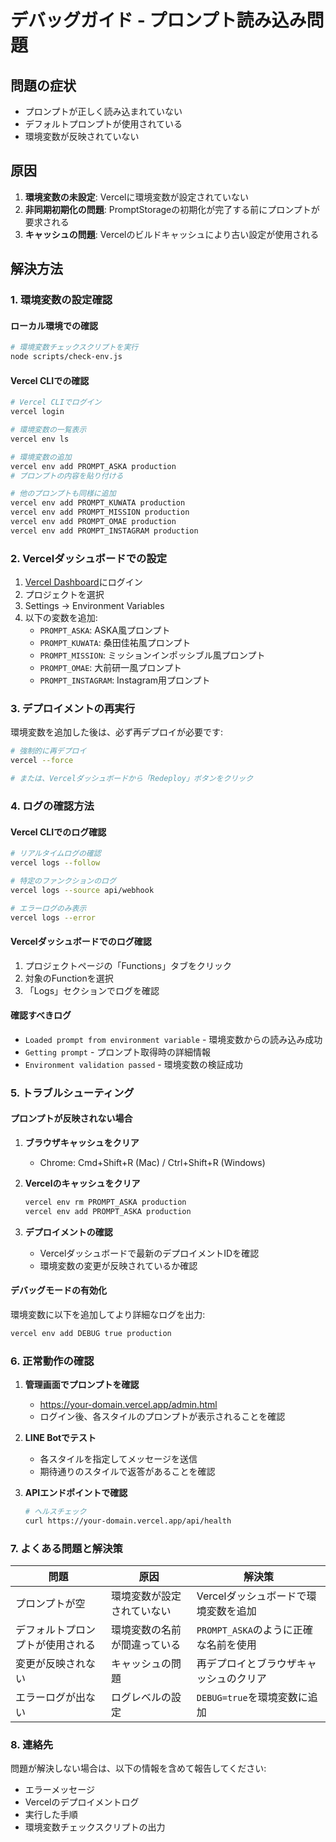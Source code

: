 # デバッグガイド - プロンプト読み込み問題

## 問題の症状
- プロンプトが正しく読み込まれていない
- デフォルトプロンプトが使用されている
- 環境変数が反映されていない

## 原因
1. **環境変数の未設定**: Vercelに環境変数が設定されていない
2. **非同期初期化の問題**: PromptStorageの初期化が完了する前にプロンプトが要求される
3. **キャッシュの問題**: Vercelのビルドキャッシュにより古い設定が使用される

## 解決方法

### 1. 環境変数の設定確認

#### ローカル環境での確認
```bash
# 環境変数チェックスクリプトを実行
node scripts/check-env.js
```

#### Vercel CLIでの確認
```bash
# Vercel CLIでログイン
vercel login

# 環境変数の一覧表示
vercel env ls

# 環境変数の追加
vercel env add PROMPT_ASKA production
# プロンプトの内容を貼り付ける

# 他のプロンプトも同様に追加
vercel env add PROMPT_KUWATA production
vercel env add PROMPT_MISSION production
vercel env add PROMPT_OMAE production
vercel env add PROMPT_INSTAGRAM production
```

### 2. Vercelダッシュボードでの設定

1. [Vercel Dashboard](https://vercel.com/dashboard)にログイン
2. プロジェクトを選択
3. Settings → Environment Variables
4. 以下の変数を追加:
   - `PROMPT_ASKA`: ASKA風プロンプト
   - `PROMPT_KUWATA`: 桑田佳祐風プロンプト
   - `PROMPT_MISSION`: ミッションインポッシブル風プロンプト
   - `PROMPT_OMAE`: 大前研一風プロンプト
   - `PROMPT_INSTAGRAM`: Instagram用プロンプト

### 3. デプロイメントの再実行

環境変数を追加した後は、必ず再デプロイが必要です:

```bash
# 強制的に再デプロイ
vercel --force

# または、Vercelダッシュボードから「Redeploy」ボタンをクリック
```

### 4. ログの確認方法

#### Vercel CLIでのログ確認
```bash
# リアルタイムログの確認
vercel logs --follow

# 特定のファンクションのログ
vercel logs --source api/webhook

# エラーログのみ表示
vercel logs --error
```

#### Vercelダッシュボードでのログ確認
1. プロジェクトページの「Functions」タブをクリック
2. 対象のFunctionを選択
3. 「Logs」セクションでログを確認

#### 確認すべきログ
- `Loaded prompt from environment variable` - 環境変数からの読み込み成功
- `Getting prompt` - プロンプト取得時の詳細情報
- `Environment validation passed` - 環境変数の検証成功

### 5. トラブルシューティング

#### プロンプトが反映されない場合

1. **ブラウザキャッシュをクリア**
   - Chrome: Cmd+Shift+R (Mac) / Ctrl+Shift+R (Windows)

2. **Vercelのキャッシュをクリア**
   ```bash
   vercel env rm PROMPT_ASKA production
   vercel env add PROMPT_ASKA production
   ```

3. **デプロイメントの確認**
   - Vercelダッシュボードで最新のデプロイメントIDを確認
   - 環境変数の変更が反映されているか確認

#### デバッグモードの有効化

環境変数に以下を追加してより詳細なログを出力:
```bash
vercel env add DEBUG true production
```

### 6. 正常動作の確認

1. **管理画面でプロンプトを確認**
   - https://your-domain.vercel.app/admin.html
   - ログイン後、各スタイルのプロンプトが表示されることを確認

2. **LINE Botでテスト**
   - 各スタイルを指定してメッセージを送信
   - 期待通りのスタイルで返答があることを確認

3. **APIエンドポイントで確認**
   ```bash
   # ヘルスチェック
   curl https://your-domain.vercel.app/api/health
   ```

### 7. よくある問題と解決策

| 問題 | 原因 | 解決策 |
|------|------|--------|
| プロンプトが空 | 環境変数が設定されていない | Vercelダッシュボードで環境変数を追加 |
| デフォルトプロンプトが使用される | 環境変数の名前が間違っている | `PROMPT_ASKA`のように正確な名前を使用 |
| 変更が反映されない | キャッシュの問題 | 再デプロイとブラウザキャッシュのクリア |
| エラーログが出ない | ログレベルの設定 | `DEBUG=true`を環境変数に追加 |

### 8. 連絡先

問題が解決しない場合は、以下の情報を含めて報告してください:
- エラーメッセージ
- Vercelのデプロイメントログ
- 実行した手順
- 環境変数チェックスクリプトの出力
